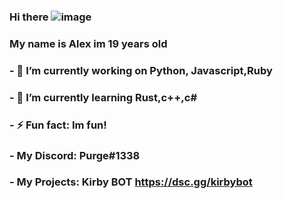 ### Hi there ![image](https://media.discordapp.net/attachments/804579499697635340/815435646570332192/b9371273ae94a946e92074d1b9696680.gif?width=473&height=473)


### My name is Alex im 19 years old

### - 🔭 I’m currently working on Python, Javascript,Ruby
### - 🌱 I’m currently learning Rust,c++,c#
### - ⚡ Fun fact: Im fun!
### - My Discord: Purge#1338
### - My Projects: Kirby BOT https://dsc.gg/kirbybot

